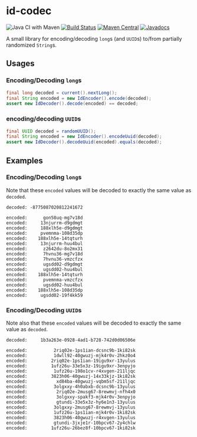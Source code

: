 # id-codec

![Java CI with Maven](https://github.com/jinahya/id-codec/workflows/Java%20CI%20with%20Maven/badge.svg)
[![Build Status](https://travis-ci.org/jinahya/id-codec.svg?branch=develop)](https://travis-ci.org/jinahya/id-codec)
[![Maven Central](https://img.shields.io/maven-central/v/com.github.jinahya/id-codec.svg)](http://search.maven.org/#search%7Cgav%7C1%7Cg%3A%22com.github.jinahya%22%20AND%20a%3A%22id-codec%22)
[![Javadocs](http://www.javadoc.io/badge/com.github.jinahya/id-codec.svg)](http://www.javadoc.io/doc/com.github.jinahya/id-codec)

A small library for encoding/decoding `long`s (and `UUID`s) to/from partially randomized `String`s.

## Usages

### Encoding/Decoding `long`s

```java
final long decoded = current().nextLong();
final String encoded = new IdEncoder().encode(decoded);
assert new IdDecoder().decode(encoded) == decoded;
```

### encoding/decoding `UUID`s

```java
final UUID decoded = randomUUID();
final String encoded = new IdEncoder().encodeUuid(decoded);
assert new IdDecoder().decodeUuid(encoded).equals(decoded);
```

## Examples

### Encoding/Decoding `long`s

Note that these `encoded` values will be decoded to exactly the same value as `decoded`.

```
decoded: -8775087020812241672

encoded:      gon58uq-mg7v18d
encoded:     13njurrm-d9gdmgt
encoded:     188xlh5e-d9gdmgt
encoded:     pvemnma-108d35dp
encoded:    188xlh5e-14tqturh
encoded:     13njurrm-huu4bul
encoded:      z2642du-8o2mx31
encoded:      7hvnu36-mg7v18d
encoded:      7hvnu36-vmzcfzx
encoded:      ugsdd02-d9gdmgt
encoded:      ugsdd02-huu4bul
encoded:    188xlh5e-14tqturh
encoded:      pvemnma-vmzcfzx
encoded:      ugsdd02-huu4bul
encoded:    188xlh5e-108d35dp
encoded:     ugsdd02-19f4kk59
```

### Encoding/Decoding `UUID`s

Note also that these `encoded` values will be decoded to exactly the same value as `decoded`.

```
decoded:     1b3a263e-0928-4ad1-b728-742d0d06506e

encoded:          2riq02e-1ps1ian-dcsnc9b-1ki82sk
encoded:          1dwll92-40gwuzj-mjk4r0v-2hkz0o4
encoded:         2riq02e-1ps1ian-19igu9xr-13yulus
encoded:         1ufz26u-33e5x3z-19igu9xr-3enpyjo
encoded:          1ufz26u-198o1cv-r4xvgen-211ljqc
encoded:         3823h06-40gwuzj-14x33kjz-1ki82sk
encoded:           xd84ba-40gwuzj-vqbm5sf-211ljqc
encoded:          3olgxxy-4h0abxb-dcsnc9b-13yulus
encoded:           2riq02e-2musg67-8rewmvj-nfh4x0
encoded:           3olgxxy-spakf3-mjk4r0v-3enpyjo
encoded:           gtundi-33e5x3z-hy6e1n3-13yulus
encoded:          3olgxxy-2musg67-8rewmvj-13yulus
encoded:          1ufz26u-1ps1ian-mjk4r0v-1ki82sk
encoded:          3823h06-40gwuzj-r4xvgen-13yulus
encoded:          gtundi-3jxje1r-10bpcv67-2y4chlw
encoded:         1ufz26u-26bez8f-10bpcv67-1ki82sk
```
